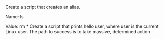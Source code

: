 Create a script that creates an alias.



Name: ls

Value: rm *
Create a script that prints hello user, where user is the current Linux user.
The path to success is to take massive, determined action
